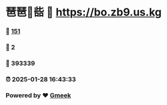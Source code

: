 # 琶琶🔭啙 :link: https://bo.zb9.us.kg 
### :page_facing_up: [151](https://bo.zb9.us.kg/tag.html) 
### :speech_balloon: 2 
### :hibiscus: 393339 
### :alarm_clock: 2025-01-28 16:43:33 
### Powered by :heart: [Gmeek](https://github.com/Meekdai/Gmeek)
